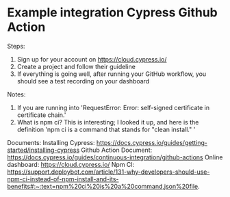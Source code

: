 # Example integration Cypress Github Action

Steps:
1. Sign up for your account on https://cloud.cypress.io/
2. Create a project and follow their guideline
3. If everything is going well, after running your GitHub workflow, you should see a test recording on your dashboard

Notes:
1. If you are running into 'RequestError: Error: self-signed certificate in certificate chain.'
2. What is npm ci?
This is interesting; I looked it up, and here is the definition 'npm ci is a command that stands for "clean install." ' 

Documents:
Installing Cypress: https://docs.cypress.io/guides/getting-started/installing-cypress
Github Action Document: https://docs.cypress.io/guides/continuous-integration/github-actions
Online dashboard: https://cloud.cypress.io/
Npm CI: https://support.deploybot.com/article/131-why-developers-should-use-npm-ci-instead-of-npm-install-and-its-benefits#:~:text=npm%20ci%20is%20a%20command,json%20file.


